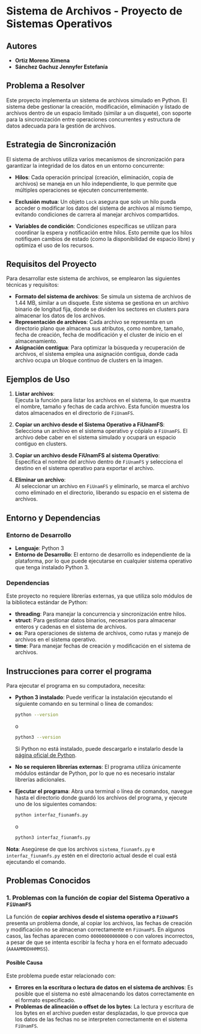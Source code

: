 # Sistema de Archivos - Proyecto de Sistemas Operativos

## Autores
- **Ortiz Moreno Ximena**
- **Sánchez Gachuz Jennyfer Estefanía**

## Problema a Resolver
Este proyecto implementa un sistema de archivos simulado en Python. El sistema debe gestionar la creación, modificación, eliminación y listado de archivos dentro de un espacio limitado (similar a un disquete), con soporte para la sincronización entre operaciones concurrentes y estructura de datos adecuada para la gestión de archivos. 

## Estrategia de Sincronización
El sistema de archivos utiliza varios mecanismos de sincronización para garantizar la integridad de los datos en un entorno concurrente:

- **Hilos**: Cada operación principal (creación, eliminación, copia de archivos) se maneja en un hilo independiente, lo que permite que múltiples operaciones se ejecuten concurrentemente.
  
- **Exclusión mutua**: Un objeto `Lock` asegura que solo un hilo pueda acceder o modificar los datos del sistema de archivos al mismo tiempo, evitando condiciones de carrera al manejar archivos compartidos.

- **Variables de condición**: Condiciones específicas se utilizan para coordinar la espera y notificación entre hilos. Esto permite que los hilos notifiquen cambios de estado (como la disponibilidad de espacio libre) y optimiza el uso de los recursos.

## Requisitos del Proyecto
Para desarrollar este sistema de archivos, se emplearon las siguientes técnicas y requisitos:

- **Formato del sistema de archivos**: Se simula un sistema de archivos de 1.44 MB, similar a un disquete. Este sistema se gestiona en un archivo binario de longitud fija, donde se dividen los sectores en clusters para almacenar los datos de los archivos.
- **Representación de archivos**: Cada archivo se representa en un directorio plano que almacena sus atributos, como nombre, tamaño, fecha de creación, fecha de modificación y el cluster de inicio en el almacenamiento.
- **Asignación contigua**: Para optimizar la búsqueda y recuperación de archivos, el sistema emplea una asignación contigua, donde cada archivo ocupa un bloque continuo de clusters en la imagen.

## Ejemplos de Uso

1. **Listar archivos**:  
   Ejecuta la función para listar los archivos en el sistema, lo que muestra el nombre, tamaño y fechas de cada archivo. Esta función muestra los datos almacenados en el directorio de `FiUnamFS`.

2. **Copiar un archivo desde el Sistema Operativo a FiUnamFS**:  
   Selecciona un archivo en el sistema operativo y cópialo a `FiUnamFS`. El archivo debe caber en el sistema simulado y ocupará un espacio contiguo en clusters.

3. **Copiar un archivo desde FiUnamFS al sistema Operativo**:  
   Especifica el nombre del archivo dentro de `FiUnamFS` y selecciona el destino en el sistema operativo para exportar el archivo.

4. **Eliminar un archivo**:  
   Al seleccionar un archivo en `FiUnamFS` y eliminarlo, se marca el archivo como eliminado en el directorio, liberando su espacio en el sistema de archivos.

## Entorno y Dependencias

### Entorno de Desarrollo
- **Lenguaje**: Python 3
- **Entorno de Desarrollo**: El entorno de desarrollo es independiente de la plataforma, por lo que puede ejecutarse en cualquier sistema operativo que tenga instalado Python 3.

  
### Dependencias
Este proyecto no requiere librerías externas, ya que utiliza solo módulos de la biblioteca estándar de Python:

- **threading**: Para manejar la concurrencia y sincronización entre hilos.
- **struct**: Para gestionar datos binarios, necesarios para almacenar enteros y cadenas en el sistema de archivos.
- **os**: Para operaciones de sistema de archivos, como rutas y manejo de archivos en el sistema operativo.
- **time**: Para manejar fechas de creación y modificación en el sistema de archivos.

## Instrucciones para correr el programa

Para ejecutar el programa en su computadora, necesita:

- **Python 3 instalado**: Puede verificar la instalación ejecutando el siguiente comando en su terminal o línea de comandos:
    ```bash
    python --version
    ```
    o
    ```bash
    python3 --version
    ```
    Si Python no está instalado, puede descargarlo e instalarlo desde la [página oficial de Python](https://www.python.org/downloads/).

- **No se requieren librerías externas**: El programa utiliza únicamente módulos estándar de Python, por lo que no es necesario instalar librerías adicionales.

- **Ejecutar el programa**: Abra una terminal o línea de comandos, navegue hasta el directorio donde guardó los archivos del programa, y ejecute uno de los siguientes comandos:
    ```bash
    python interfaz_fiunamfs.py
    ```
    o
    ```bash
    python3 interfaz_fiunamfs.py
    ```

**Nota**: Asegúrese de que los archivos `sistema_fiunamfs.py` e `interfaz_fiunamfs.py` estén en el directorio actual desde el cual está ejecutando el comando.

## Problemas Conocidos

### 1. Problemas con la función de copiar del Sistema Operativo a `FiUnamFS`

La función de **copiar archivos desde el sistema operativo a `FiUnamFS`** presenta un problema donde, al copiar los archivos, las fechas de creación y modificación no se almacenan correctamente en `FiUnamFS`. En algunos casos, las fechas aparecen como `00000000000000` o con valores incorrectos, a pesar de que se intenta escribir la fecha y hora en el formato adecuado (`AAAAMMDDHHMMSS`).

#### Posible Causa

Este problema puede estar relacionado con:
- **Errores en la escritura o lectura de datos en el sistema de archivos**: Es posible que el sistema no esté almacenando los datos correctamente en el formato especificado.
- **Problemas de alineación o offset de los bytes**: La lectura y escritura de los bytes en el archivo pueden estar desplazadas, lo que provoca que los datos de las fechas no se interpreten correctamente en el sistema `FiUnamFS`.
